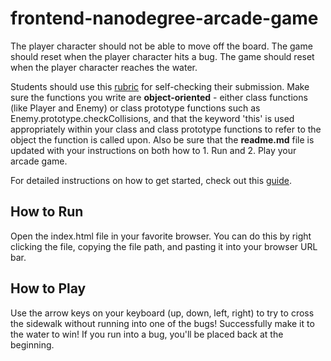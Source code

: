 frontend-nanodegree-arcade-game
===============================

The player character should not be able to move off the board.
The game should reset when the player character hits a bug.
The game should reset when the player character reaches the water.

Students should use this [rubric](https://review.udacity.com/#!/projects/2696458597/rubric) for self-checking their submission. Make sure the functions you write are **object-oriented** - either class functions (like Player and Enemy) or class prototype functions such as Enemy.prototype.checkCollisions, and that the keyword 'this' is used appropriately within your class and class prototype functions to refer to the object the function is called upon. Also be sure that the **readme.md** file is updated with your instructions on both how to 1. Run and 2. Play your arcade game.

For detailed instructions on how to get started, check out this [guide](https://docs.google.com/document/d/1v01aScPjSWCCWQLIpFqvg3-vXLH2e8_SZQKC8jNO0Dc/pub?embedded=true).

## How to Run
Open the index.html file in your favorite browser.  You can do this by right clicking the file, copying the file path, and pasting it into your browser URL bar.

## How to Play
Use the arrow keys on your keyboard (up, down, left, right) to try to cross the sidewalk without running into one of the bugs!
Successfully make it to the water to win!
If you run into a bug, you'll be placed back at the beginning.
